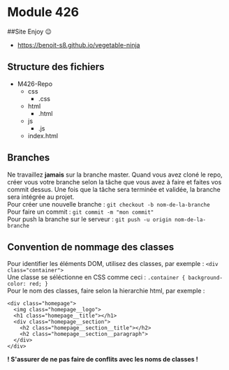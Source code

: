 # Module 426

##Site
Enjoy 😉
 - https://benoit-s8.github.io/vegetable-ninja
 
## Structure des fichiers

- M426-Repo
  - css
    - .css
  - html
    - .html
  - js
    - .js
  - index.html

## Branches
Ne travaillez **jamais** sur la branche master. Quand vous avez cloné le repo, créer vous votre branche selon la tâche que vous avez à faire et faites vos commit dessus. Une fois que la tâche sera terminée et validée, la branche sera intégrée au projet. <br>
Pour créer une nouvelle branche : `git checkout -b nom-de-la-branche` <br>
Pour faire un commit : `git commit -m "mon commit"` <br>
Pour push la branche sur le serveur : `git push -u origin nom-de-la-branche` <br>

## Convention de nommage des classes

Pour identifier les éléments DOM, utilisez des classes, par exemple : `<div class="container">` <br>
Une classe se séléctionne en CSS comme ceci : `.container { background-color: red; }` <br>
Pour le nom des classes, faire selon la hierarchie html, par exemple :

```
<div class="homepage">
  <img class="homepage__logo">
  <h1 class="homepage__title"></h1>
  <div class="homepage__section">
    <h2 class="homepage__section__title"></h2>
    <h2 class="homepage__section__paragraph">
  </div>
</div>
```

**! S'assurer de ne pas faire de conflits avec les noms de classes !**
